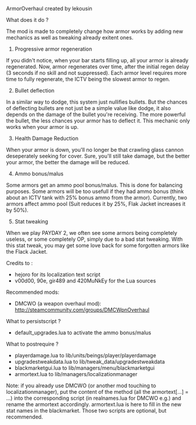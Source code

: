 ArmorOverhaul created by lekousin



What does it do ?

The mod is made to completely change how armor works by adding new mechanics as well as tweaking already exitent ones.

1. Progressive armor regeneration

If you didn't notice, when your bar starts filling up, all your armor is already regenerated. Now, armor regenerates over time, after the initial regen delay (3 seconds if no skill and not suppressed).
Each armor level requires more time to fully regenerate, the ICTV being the slowest armor to regen.

2. Bullet deflection

In a similar way to dodge, this system just nullifies bullets.
But the chances of deflecting bullets are not just be a simple value like dodge, it also depends on the damage of the bullet you're receiving. The more powerful the bullet, the less chances your armor has to deflect it.
This mechanic only works when your armor is up.

3. Health Damage Reduction

When your armor is down, you'll no longer be that crawling glass cannon deseperately seeking for cover. Sure, you'll still take damage, but the better your armor, the better the damage will be reduced.

4. Ammo bonus/malus

Some armors get an ammo pool bonus/malus. This is done for balancing purposes. Some armors will be too usefull if they had ammo bonus (think about an ICTV tank with 25% bonus ammo from the armor).
Currently, two armors affect ammo pool (Suit reduces it by 25%, Flak Jacket increases it by 50%).

5. Stat tweaking

When we play PAYDAY 2, we often see some armors being completely useless, or some completely OP, simply due to a bad stat tweaking. With this stat tweak, you may get some love back for some forgotten armors like the Flack Jacket.



Credits to :
- hejoro for its localization text script
- v00d00, 90e, gir489 and 420MuNkEy for the Lua sources



Recommended mods:
- DMCWO (a weapon overhaul mod): http://steamcommunity.com/groups/DMCWpnOverhaul



What to persistscript ?
- default_upgrades.lua to activate the ammo bonus/malus

What to postrequire ?
- playerdamage.lua to lib/units/beings/player/playerdamage
- upgradestweakdata.lua to lib/tweak_data/upgradestweakdata
- blackmarketgui.lua to lib/managers/menu/blackmarketgui
- armortext.lua to lib/managers/localizationmanager

Note: if you already use DMCWO (or another mod touching to localizationmanager), put the content of the method (all the armortext[...] = ...) into the corresponding script (in realnames.lua for DMCWO e.g.) and rename the armortext accordingly.
armortext.lua is here to fill in the new stat names in the blackmarket. Those two scripts are optional, but recommended.